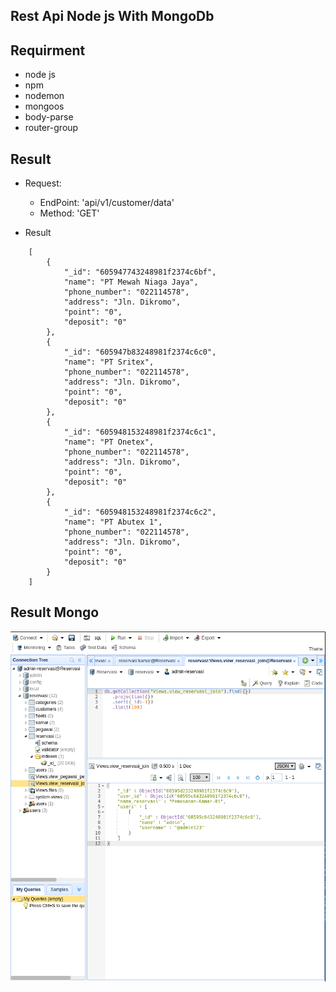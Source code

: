 ## Rest Api Node js With MongoDb

## Requirment

- node js
- npm
- nodemon
- mongoos
- body-parse
- router-group

## Result 

- Request:
    - EndPoint: 'api/v1/customer/data'
    - Method: 'GET'

- Result

```
    [
        {
            "_id": "605947743248981f2374c6bf",
            "name": "PT Mewah Niaga Jaya",
            "phone_number": "022114578",
            "address": "Jln. Dikromo",
            "point": "0",
            "deposit": "0"
        },
        {
            "_id": "605947b83248981f2374c6c0",
            "name": "PT Sritex",
            "phone_number": "022114578",
            "address": "Jln. Dikromo",
            "point": "0",
            "deposit": "0"
        },
        {
            "_id": "605948153248981f2374c6c1",
            "name": "PT Onetex",
            "phone_number": "022114578",
            "address": "Jln. Dikromo",
            "point": "0",
            "deposit": "0"
        },
        {
            "_id": "605948153248981f2374c6c2",
            "name": "PT Abutex 1",
            "phone_number": "022114578",
            "address": "Jln. Dikromo",
            "point": "0",
            "deposit": "0"
        }
    ]
```

## Result Mongo

![alt text](https://github.com/Ilyasyasin072/Rest-Api-Node-Mongo/blob/main/public/assets/img/Screenshot%20from%202021-03-23%2013-37-47.png)